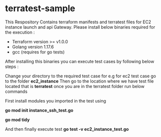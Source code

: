 # terratest-sample


This Respository Contains terraform manifests and terratest files for EC2 instance launch and api Gateway.
Please install below binaries required for the execution :
* Terraform version >= v1.0.0
* Golang version 1.17.6
* gcc (requires for go tests)

After installing this binaries you can execute test cases by following below steps :

Change your directory to the required test case for e.g for ec2 test case go to the folder **ec2_instance**
Then go to the location where we have test file located that is **terratest**
once you are in the terratest folder run below commands 

First install modules you imported in the test using 


**go mod init instance_ssh_test.go**


**go mod tidy**


 And then finally execute test 
**go test -v ec2_instance_test.go**

